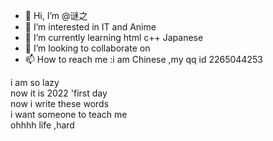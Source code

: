 - 👋 Hi, I’m @谜之
- 👀 I’m interested in IT and Anime
- 🌱 I’m currently learning html c++ Japanese
- 💞️ I’m looking to collaborate on 
- 📫 How to reach me :i am Chinese ,my qq id 2265044253

<!---
fire-light66/fire-light66 is a ✨ special ✨ repository because its `README.md` (this file) appears on your GitHub profile.
You can click the Preview link to take a look at your changes.
--->
i am so lazy <br>
 now it is 2022 'first day <br>
  now i write these words<br>
  i want someone to teach me <br>
ohhhh life ,hard<br>


